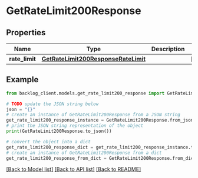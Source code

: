 # GetRateLimit200Response


## Properties

Name | Type | Description | Notes
------------ | ------------- | ------------- | -------------
**rate_limit** | [**GetRateLimit200ResponseRateLimit**](GetRateLimit200ResponseRateLimit.md) |  | [optional] 

## Example

```python
from backlog_client.models.get_rate_limit200_response import GetRateLimit200Response

# TODO update the JSON string below
json = "{}"
# create an instance of GetRateLimit200Response from a JSON string
get_rate_limit200_response_instance = GetRateLimit200Response.from_json(json)
# print the JSON string representation of the object
print(GetRateLimit200Response.to_json())

# convert the object into a dict
get_rate_limit200_response_dict = get_rate_limit200_response_instance.to_dict()
# create an instance of GetRateLimit200Response from a dict
get_rate_limit200_response_from_dict = GetRateLimit200Response.from_dict(get_rate_limit200_response_dict)
```
[[Back to Model list]](../README.md#documentation-for-models) [[Back to API list]](../README.md#documentation-for-api-endpoints) [[Back to README]](../README.md)


